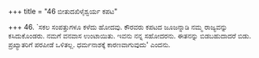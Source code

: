 +++
title = "46 ಬೀತುದಖಿಳೈಶ್ವರ್ಯ ಕಪಟ"

+++
46. `ಸಕಲ ಸಂಪತ್ತುಗಳೂ ಕಳೆದು ಹೋದವು.  ಕೌರವರು ಕಪಟದ ಜೂಜನ್ನಾಡಿ ನಮ್ಮ ರಾಜ್ಯವನ್ನು ಕಸಿದುಕೊಂಡರು. ನಮಗೆ ವನವಾಸ ಉಂಟಾಯಿತು. ಇವನು ನನ್ನ ಸಹೋದರನು. ಈತನನ್ನು ಬಿಡಬಹುದಾದರೆ ಬಿಡು. ಪ್ರಖ್ಯಾತರಿಗೆ ಪರಪೀಡೆ ಒಳಿತಲ್ಲ. ಧರ್ಮನಾಶಕ್ಕೆ ಕಾರಣವಾಗುವುದು' ಎಂದನು.